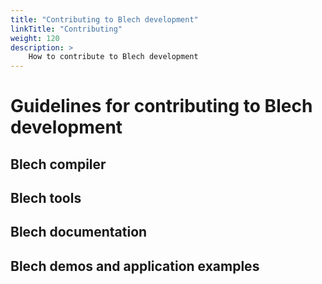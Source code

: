 ```yaml
---
title: "Contributing to Blech development"
linkTitle: "Contributing"
weight: 120
description: >
    How to contribute to Blech development
---
```


# Guidelines for contributing to Blech development

## Blech compiler

## Blech tools

## Blech documentation

## Blech demos and application examples

